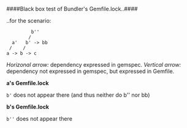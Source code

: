 
####Black box test of Bundler's Gemfile.lock..####

..for the scenario:
```
         b''
        /
  a'   b' -> bb
 /    /
a -> b -> c
```

*Horizonal arrow:* dependency expressed in gemspec.
*Vertical arrow:* dependency not expressed in gemspec, but expressed in Gemfile.

**a's Gemfile.lock**

```b'``` does not appear there (and thus neither do b'' nor bb)

**b's Gemfile.lock**

```b''``` does not appear there
